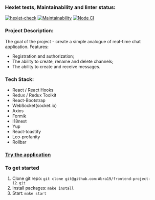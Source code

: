 ### Hexlet tests, Maintainability and linter status:
[![hexlet-check](https://github.com/Abra19/frontend-project-12/actions/workflows/hexlet-check.yml/badge.svg)](https://github.com/Abra19/frontend-project-12/actions/workflows/hexlet-check.yml)
[![Maintainability](https://api.codeclimate.com/v1/badges/7568b96a41cce71d61ee/maintainability)](https://codeclimate.com/github/Abra19/frontend-project-12/maintainability)
[![Node CI](https://github.com/Abra19/frontend-project-12/actions/workflows/nodeci.yml/badge.svg)](https://github.com/Abra19/frontend-project-12/actions/workflows/nodeci.yml)

### Project Description:
The goal of the project - create a simple analogue of real-time chat application.
Features:
  * Registration and authorization;
  * The ability to create, rename and delete channels;
  * The ability to create and receive messages.

### Tech Stack:
* React / React Hooks
* Redux / Redux Toolkit
* React-Bootstrap
* WebSocket(socket.io)
* Axios
* Formik
* I18next
* Yup
* React-toastify
* Leo-profanity
* Rollbar

### [Try the application](https://frontend-project-12-production-da8c.up.railway.app/)

### To get started

1. Clone git repo: `git clone git@github.com:Abra19/frontend-project-12.git`
2. Install packages: `make install`
3. Start: `make start`